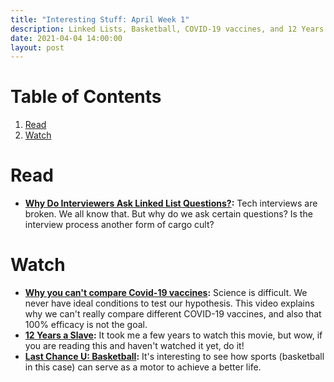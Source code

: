```yaml
---
title: "Interesting Stuff: April Week 1"
description: Linked Lists, Basketball, COVID-19 vaccines, and 12 Years A Slave.
date: 2021-04-04 14:00:00
layout: post
---
```


# Table of Contents

1.  [Read](#org7b72e28)
2.  [Watch](#orga04b83a)



<a id="org7b72e28"></a>

# Read

-   **[Why Do Interviewers Ask Linked List Questions?](https://www.hillelwayne.com/post/linked-lists/):** Tech interviews are broken. We all know that. But why do we ask certain questions? Is the interview process another form of cargo cult?


<a id="orga04b83a"></a>

# Watch

-   **[Why you can't compare Covid-19 vaccines](https://youtube.com/watch?v=K3odScka55A&feature=share):** Science is difficult. We never have ideal conditions to test our hypothesis. This video explains why we can't really compare different COVID-19 vaccines, and also that 100% efficacy is not the goal.
-   **[12 Years a Slave](https://www.imdb.com/title/tt2024544/):** It took me a few years to watch this movie, but wow, if you are reading this and haven't watched it yet, do it!
-   **[Last Chance U: Basketball](https://www.imdb.com/title/tt13087512/):** It's interesting to see how sports (basketball in this case) can serve as a motor to achieve a better life.


